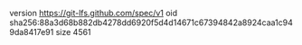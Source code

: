 version https://git-lfs.github.com/spec/v1
oid sha256:88a3d68b882db4278dd6920f5d4d14671c67394842a8924caa1c949da8417e91
size 4561
